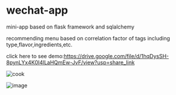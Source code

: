 # wechat-app
mini-app based on flask framework and sqlalchemy


recommending menu based on correlation factor of tags including type,flavor,ingredients,etc.

click here to see demo:https://drive.google.com/file/d/1hqDysSH-8pynLYx4K0I4lLaHQmEw-JvF/view?usp=share_link

![cook](https://user-images.githubusercontent.com/119599002/218239745-5d8ee328-20da-4201-8e60-0d92664f5daf.PNG)

![image](https://user-images.githubusercontent.com/119599002/218239907-f3f45d43-8232-4a2c-9ff4-c107d696ccbc.png)



